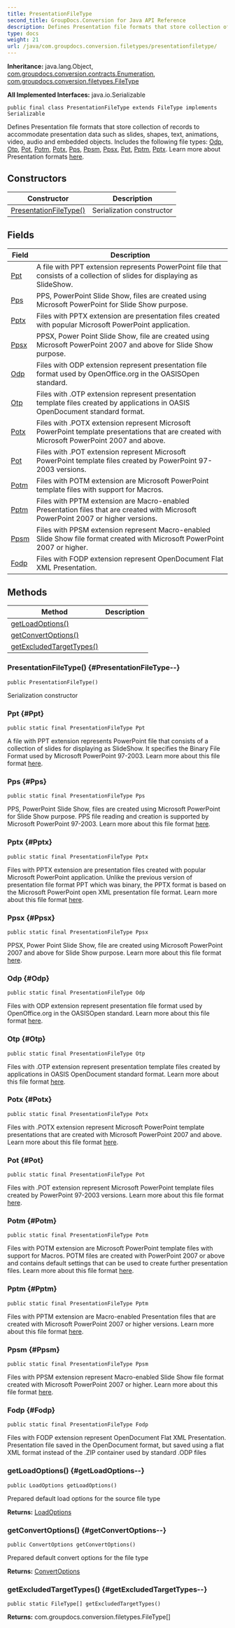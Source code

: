 ```yaml
---
title: PresentationFileType
second_title: GroupDocs.Conversion for Java API Reference
description: Defines Presentation file formats that store collection of records to accommodate presentation data such as slides shapes text animations video audio and embedded objects.
type: docs
weight: 21
url: /java/com.groupdocs.conversion.filetypes/presentationfiletype/
---
```

**Inheritance:**
java.lang.Object, [com.groupdocs.conversion.contracts.Enumeration](../../com.groupdocs.conversion.contracts/enumeration), [com.groupdocs.conversion.filetypes.FileType](../../com.groupdocs.conversion.filetypes/filetype)

**All Implemented Interfaces:**
java.io.Serializable
```
public final class PresentationFileType extends FileType implements Serializable
```

Defines Presentation file formats that store collection of records to accommodate presentation data such as slides, shapes, text, animations, video, audio and embedded objects. Includes the following file types: [Odp](../../com.groupdocs.conversion.filetypes/presentationfiletype\#Odp), [Otp](../../com.groupdocs.conversion.filetypes/presentationfiletype\#Otp), [Pot](../../com.groupdocs.conversion.filetypes/presentationfiletype\#Pot), [Potm](../../com.groupdocs.conversion.filetypes/presentationfiletype\#Potm), [Potx](../../com.groupdocs.conversion.filetypes/presentationfiletype\#Potx), [Pps](../../com.groupdocs.conversion.filetypes/presentationfiletype\#Pps), [Ppsm](../../com.groupdocs.conversion.filetypes/presentationfiletype\#Ppsm), [Ppsx](../../com.groupdocs.conversion.filetypes/presentationfiletype\#Ppsx), [Ppt](../../com.groupdocs.conversion.filetypes/presentationfiletype\#Ppt), [Pptm](../../com.groupdocs.conversion.filetypes/presentationfiletype\#Pptm), [Pptx](../../com.groupdocs.conversion.filetypes/presentationfiletype\#Pptx). Learn more about Presentation formats [here][].


[here]: https://wiki.fileformat.com/presentation
## Constructors

| Constructor | Description |
| --- | --- |
| [PresentationFileType()](#PresentationFileType--) | Serialization constructor |
## Fields

| Field | Description |
| --- | --- |
| [Ppt](#Ppt) | A file with PPT extension represents PowerPoint file that consists of a collection of slides for displaying as SlideShow. |
| [Pps](#Pps) | PPS, PowerPoint Slide Show, files are created using Microsoft PowerPoint for Slide Show purpose. |
| [Pptx](#Pptx) | Files with PPTX extension are presentation files created with popular Microsoft PowerPoint application. |
| [Ppsx](#Ppsx) | PPSX, Power Point Slide Show, file are created using Microsoft PowerPoint 2007 and above for Slide Show purpose. |
| [Odp](#Odp) | Files with ODP extension represent presentation file format used by OpenOffice.org in the OASISOpen standard. |
| [Otp](#Otp) | Files with .OTP extension represent presentation template files created by applications in OASIS OpenDocument standard format. |
| [Potx](#Potx) | Files with .POTX extension represent Microsoft PowerPoint template presentations that are created with Microsoft PowerPoint 2007 and above. |
| [Pot](#Pot) | Files with .POT extension represent Microsoft PowerPoint template files created by PowerPoint 97-2003 versions. |
| [Potm](#Potm) | Files with POTM extension are Microsoft PowerPoint template files with support for Macros. |
| [Pptm](#Pptm) | Files with PPTM extension are Macro-enabled Presentation files that are created with Microsoft PowerPoint 2007 or higher versions. |
| [Ppsm](#Ppsm) | Files with PPSM extension represent Macro-enabled Slide Show file format created with Microsoft PowerPoint 2007 or higher. |
| [Fodp](#Fodp) | Files with FODP extension represent OpenDocument Flat XML Presentation. |
## Methods

| Method | Description |
| --- | --- |
| [getLoadOptions()](#getLoadOptions--) |  |
| [getConvertOptions()](#getConvertOptions--) |  |
| [getExcludedTargetTypes()](#getExcludedTargetTypes--) |  |
### PresentationFileType() {#PresentationFileType--}
```
public PresentationFileType()
```


Serialization constructor

### Ppt {#Ppt}
```
public static final PresentationFileType Ppt
```


A file with PPT extension represents PowerPoint file that consists of a collection of slides for displaying as SlideShow. It specifies the Binary File Format used by Microsoft PowerPoint 97-2003. Learn more about this file format [here][].


[here]: https://wiki.fileformat.com/presentation/ppt

### Pps {#Pps}
```
public static final PresentationFileType Pps
```


PPS, PowerPoint Slide Show, files are created using Microsoft PowerPoint for Slide Show purpose. PPS file reading and creation is supported by Microsoft PowerPoint 97-2003. Learn more about this file format [here][].


[here]: https://wiki.fileformat.com/presentation/pps

### Pptx {#Pptx}
```
public static final PresentationFileType Pptx
```


Files with PPTX extension are presentation files created with popular Microsoft PowerPoint application. Unlike the previous version of presentation file format PPT which was binary, the PPTX format is based on the Microsoft PowerPoint open XML presentation file format. Learn more about this file format [here][].


[here]: https://wiki.fileformat.com/presentation/pptx

### Ppsx {#Ppsx}
```
public static final PresentationFileType Ppsx
```


PPSX, Power Point Slide Show, file are created using Microsoft PowerPoint 2007 and above for Slide Show purpose. Learn more about this file format [here][].


[here]: https://wiki.fileformat.com/presentation/ppsx

### Odp {#Odp}
```
public static final PresentationFileType Odp
```


Files with ODP extension represent presentation file format used by OpenOffice.org in the OASISOpen standard. Learn more about this file format [here][].


[here]: https://wiki.fileformat.com/presentation/odp

### Otp {#Otp}
```
public static final PresentationFileType Otp
```


Files with .OTP extension represent presentation template files created by applications in OASIS OpenDocument standard format. Learn more about this file format [here][].


[here]: https://wiki.fileformat.com/presentation/otp

### Potx {#Potx}
```
public static final PresentationFileType Potx
```


Files with .POTX extension represent Microsoft PowerPoint template presentations that are created with Microsoft PowerPoint 2007 and above. Learn more about this file format [here][].


[here]: https://wiki.fileformat.com/presentation/potx

### Pot {#Pot}
```
public static final PresentationFileType Pot
```


Files with .POT extension represent Microsoft PowerPoint template files created by PowerPoint 97-2003 versions. Learn more about this file format [here][].


[here]: https://wiki.fileformat.com/presentation/pot

### Potm {#Potm}
```
public static final PresentationFileType Potm
```


Files with POTM extension are Microsoft PowerPoint template files with support for Macros. POTM files are created with PowerPoint 2007 or above and contains default settings that can be used to create further presentation files. Learn more about this file format [here][].


[here]: https://wiki.fileformat.com/presentation/potm

### Pptm {#Pptm}
```
public static final PresentationFileType Pptm
```


Files with PPTM extension are Macro-enabled Presentation files that are created with Microsoft PowerPoint 2007 or higher versions. Learn more about this file format [here][].


[here]: https://wiki.fileformat.com/presentation/pptm

### Ppsm {#Ppsm}
```
public static final PresentationFileType Ppsm
```


Files with PPSM extension represent Macro-enabled Slide Show file format created with Microsoft PowerPoint 2007 or higher. Learn more about this file format [here][].


[here]: https://wiki.fileformat.com/presentation/ppsm

### Fodp {#Fodp}
```
public static final PresentationFileType Fodp
```


Files with FODP extension represent OpenDocument Flat XML Presentation. Presentation file saved in the OpenDocument format, but saved using a flat XML format instead of the .ZIP container used by standard .ODP files

### getLoadOptions() {#getLoadOptions--}
```
public LoadOptions getLoadOptions()
```


Prepared default load options for the source file type

**Returns:**
[LoadOptions](../../com.groupdocs.conversion.options.load/loadoptions)
### getConvertOptions() {#getConvertOptions--}
```
public ConvertOptions getConvertOptions()
```


Prepared default convert options for the file type

**Returns:**
[ConvertOptions](../../com.groupdocs.conversion.options.convert/convertoptions)
### getExcludedTargetTypes() {#getExcludedTargetTypes--}
```
public static FileType[] getExcludedTargetTypes()
```




**Returns:**
com.groupdocs.conversion.filetypes.FileType[]
